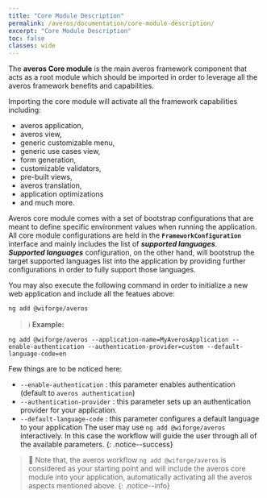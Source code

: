 ```yaml
---
title: "Core Module Description"
permalink: /averos/documentation/core-module-description/
excerpt: "Core Module Description"
toc: false
classes: wide
---
```


The **averos Core module** is the main averos framework component that acts as a root module which should be imported in order to leverage all the averos framework benefits and capabilities.<br/>

Importing the core module will activate all the framework capabilities including:
- averos application, 
- averos view, 
- generic customizable menu, 
- generic use cases view, 
- form generation, 
- customizable validators, 
- pre-built views, 
- averos translation, 
- application optimizations 
- and much more.<br/>

Averos core module comes with a set of bootstrap configurations that are meant to define specific environment values when running the application. <br/>
All core module configurations are held in the **`FrameworkConfiguration`** interface and mainly includes the list of _**supported languages**_.<br/>
_**Supported languages**_ configuration, on the other hand, will bootstrup the target supported languages list into the application by providing further configurations in order to fully support those languages.<br/>

You may also execute the following command in order to initialize a new web application and include all the featues above:

```bash
ng add @wiforge/averos
```

>ℹ️ **Example:**
```shell
ng add @wiforge/averos --application-name=MyAverosApplication --enable-authentication --authentication-provider=custom --default-language-code=en
```
Few things are to be noticed here: 
-   `--enable-authentication` : this parameter enables authentication (default to `averos authentication`)
-   `--authentication-provider` : this parameter sets up an authentication provider for your application.
-   `--default-language-code` : this parameter configures a default language to your application
The user may use `ng add @wiforge/averos` interactively. In this case the workflow will guide the user through all of the available parameters.
{: .notice--success}

>🚩 Note that, the averos workflow  `ng add @wiforge/averos` is considered as your starting point and will include the averos core module into your application, automatically activating all the averos aspects mentioned above.
{: .notice--info}

